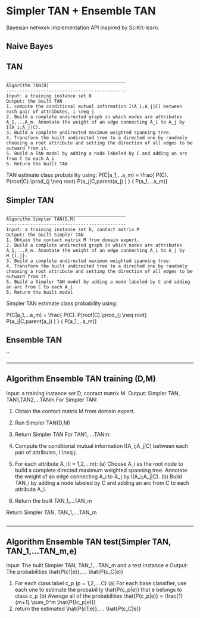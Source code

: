 # Simpler TAN + Ensemble TAN
Bayesian network implementation API inspired by SciKit-learn.


## Naive Bayes


## TAN
```
_____________________________________________
Algorithm TAN(D)
---------------------------------------------
Input: a training instance set D
Output: the built TAN
1. compute the conditional mutual information I(A_i;A_j|C) between each pair of attributes, i \neq j
2. Build a complete undirected graph in which nodes are attributes A_1,...A_m. Annotate the weight of an edge connecting A_i to A_j by I(A_i;A_j|C).
3. Build a complete undirected maximum weighted spanning tree.
4. Transform the built undirected tree to a directed one by randomly choosing a root attribute and setting the direction of all edges to be outward from it. 
5. Build a TAN model by adding a node labeled by C and adding an arc from C to each A_i
6. Return the built TAN
```

TAN estimate class probability using:
P(C|a_1,...a_m) = \frac{ P(C). P(root|C).\prod_{j \neq root} P(a_j|C,parent(a_j) ) } { P(a_1,...a_m)}


## Simpler TAN
```
_____________________________________________
Algorithm Simpler TAN(D,M)
---------------------------------------------
Input: a training instance set D, contact matrix M
Output: the built Simpler TAN
1. Obtain the contact matrix M from domain expert.
2. Build a complete undirected graph in which nodes are attributes A_1,...A_m. Annotate the weight of an edge connecting A_i to A_j by M_{i,j}.
3. Build a complete undirected maximum weighted spanning tree.
4. Transform the built undirected tree to a directed one by randomly choosing a root attribute and setting the direction of all edges to be outward from it. 
5. Build a Simpler TAN model by adding a node labeled by C and adding an arc from C to each A_i
6. Return the built model
```

Simpler TAN estimate class probability using:

P(C|a_1,...a_m) = \frac{ P(C). P(root|C).\prod_{j \neq root} P(a_j|C,parent(a_j) ) } { P(a_1,...a_m)}



## Ensemble TAN
``
_____________________________________________
Algorithm Ensemble TAN training (D,M)
---------------------------------------------
Input: a training instance set D, contact matrix M.
Output: Simpler TAN, TAN1,TAN2,...TANm
For Simpler TAN:
   1. Obtain the contact matrix M from domain expert.
   2. Run Simpler TAN(D,M)
   3. Return Simpler TAN
For TAN1,....TANm:
  1. Compute the conditional mutual information I(A_i;A_j|C) between each pair of attributes, i \neq j.
  2. For each attribute A_i(i = 1,2,...m):
     (a) Choose A_i as the root node to build a complete directed maximum weighted spanning tree. Annotate the weight of an            edge connecting A_i to A_j by I(A_i;A_j|C).
     (b) Build TAN_i by adding a node labeled by C and adding an arc from C to each attribute A_i.

  3. Return the built TAN_1,...TAN_m
  
Return Simpler TAN, TAN_1,....TAN_m
``` 

```
_____________________________________________
Algorithm Ensemble TAN test(Simpler TAN, TAN_1,...TAN_m,e)
---------------------------------------------
Input: The built Simpler TAN, TAN_1,...TAN_m and a test instance e
Output: The probabilities \hat{P(c1|e)},.... \hat{P(c_C|e)}
1. For each class label c_p (p = 1,2,....C)
    (a) For each base classifier, use each one to estimate the probability \hat{P(c_p|e)} that e belongs to class c_p
    (b) Average all of the probabilities \hat{P(c_p|e)} = \frac{1}{m+1} \sum_0^m \hat{P((c_p|e))}
2. return the estimated \hat{P(c1|e)},.... \hat{P(c_C|e)}
```




